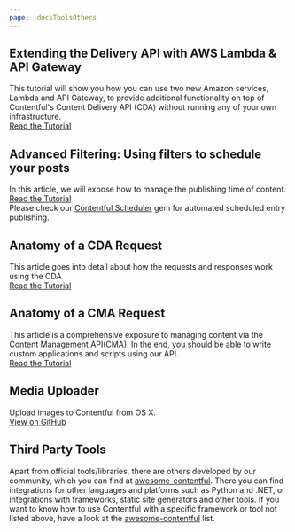 ```yaml
---
page: :docsToolsOthers
---
```


## Extending the Delivery API with AWS Lambda & API Gateway

This tutorial will show you how you can use two new Amazon services, Lambda and API Gateway, to provide additional functionality on top of Contentful's Content Delivery API (CDA) without running any of your own infrastructure.<br>
[Read the Tutorial](/developers/docs/tutorials/general/delivery-api-lambda-and-api-gateway/)

## Advanced Filtering: Using filters to schedule your posts

In this article, we will expose how to manage the publishing time of content.<br>
[Read the Tutorial](/developers/docs/tutorials/general/scheduling-posts/)<br>
Please check our [Contentful Scheduler](/developers/docs/tools/extensions/) gem for automated scheduled entry publishing.

## Anatomy of a CDA Request

This article goes into detail about how the requests and responses work using the CDA<br>
[Read the Tutorial](/developers/docs/tutorials/general/anatomy-cda-request/)

## Anatomy of a CMA Request

This article is a comprehensive exposure to managing content via the Content Management API(CMA). In the end, you should be able to write custom applications and scripts using our API.<br>
[Read the Tutorial](/developers/docs/tutorials/general/anatomy-cma-request/)

## Media Uploader

Upload images to Contentful from OS X.<br>
[View on GitHub](https://github.com/contentful/image-uploader-app)

## Third Party Tools

Apart from official tools/libraries, there are others developed by our community, which you can find at [awesome-contentful](https://github.com/contentful-labs/awesome-contentful).
There you can find integrations for other languages and platforms such as Python and .NET, or integrations with frameworks, static site generators and other tools.
If you want to know how to use Contentful with a specific framework or tool not listed above, have a look at the [awesome-contentful](https://github.com/contentful-labs/awesome-contentful) list.
